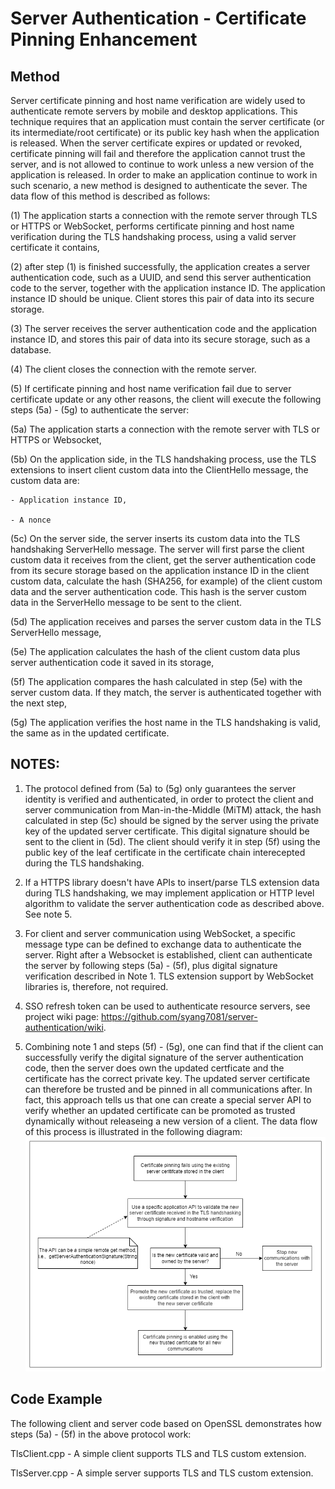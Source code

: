 # Server Authentication - Certificate Pinning Enhancement
## Method
Server certificate pinning and host name verification are widely used to authenticate remote servers by mobile and desktop applications. This technique requires that an application must contain the server certificate (or its intermediate/root certificate) or its public key hash when the application is released. When the server certificate expires or updated or revoked, certificate pinning will fail and therefore the application cannot trust the server, and is not allowed to continue to work unless a new version of the application is released. In order to make an application continue to work in such scenario, a new method is designed to authenticate the sever. The data flow of this method is described as follows:

(1) The application starts a connection with the remote server through TLS or HTTPS or WebSocket, performs certificate pinning and host name verification during the TLS handshaking process, using a valid server certificate it contains,

(2) after step (1) is finished successfully, the application creates a server authentication code, such as a UUID, and send this server authentication code to the server, together with the application instance ID. The application instance ID should be unique. Client stores this pair of data into its secure storage.

(3) The server receives the server authentication code and the application instance ID, and stores this pair of data into its secure storage, such as a database.

(4) The client closes the connection with the remote server.

(5) If certificate pinning and host name verification fail due to server certificate update or any other reasons, the client will execute the following steps (5a) - (5g) to authenticate the server:

  (5a) The application starts a connection with the remote server with TLS or HTTPS or Websocket,
  
  (5b) On the application side, in the TLS handshaking process, use the TLS extensions to insert client custom data into the ClientHello message, the custom data are: 
  
    - Application instance ID,
    
    - A nonce
  
  (5c) On the server side, the server inserts its custom data into the TLS handshaking ServerHello message. The server will first parse the client custom data it receives from the client, get the server authentication code from its secure storage based on the application instance ID in the client custom data, calculate the hash (SHA256, for example) of the client custom data and the server authentication code. This hash is the server custom data in the ServerHello message to be sent to the client.
  
  (5d) The application receives and parses the server custom data in the TLS ServerHello message, 
  
  (5e) The application calculates the hash of the client custom data plus server authentication code it saved in its storage,
  
  (5f) The application compares the hash calculated in step (5e) with the server custom data. If they match, the server is authenticated together with the next step,
  
  (5g) The application verifies the host name in the TLS handshaking is valid, the same as in the updated certificate.


## NOTES:

1. The protocol defined from (5a) to (5g) only guarantees the server identity is verified and authenticated, in order to protect the client and server communication from Man-in-the-Middle (MiTM) attack, the hash calculated in step (5c) should be signed by the server using the private key of the updated server certificate. This digital signature should be sent to the client in (5d). The client should verify it in step (5f) using the public key of the leaf certificate in the certificate chain interecepted during the TLS handshaking.

2. If a HTTPS library doesn't have APIs to insert/parse TLS extension data during TLS handshaking, we may implement application or HTTP level algorithm to validate the server authentication code as described above. See note 5.

3. For client and server communication using WebSocket, a specific message type can be defined to exchange data to authenticate the server. Right after a Websocket is established, client can authenticate the server by following steps (5a) - (5f), plus digital signature verification described in Note 1. TLS extension support by WebSocket libraries is, therefore, not required.

4. SSO refresh token can be used to authenticate resource servers, see project wiki page: https://github.com/syang7081/server-authentication/wiki.

5. Combining note 1 and steps (5f) - (5g), one can find that if the client can successfully verify the digital signature of the server authentication code, then the server does own the updated certficate and the certificate has the correct private key. The updated server certificate can therefore be trusted and be pinned in all communications after. In fact, this approach tells us that one can create a special server API to verify whether an updated certificate can be promoted as trusted dynamically without releaseing a new version of a client. The data flow of this process is illustrated in the following diagram:
  ![Data flow of Server certificate verification and promotion]( https://github.com/syang7081/server-authentication/blob/main/doc/images/server-certificate-verification-promotion.png)

## Code Example 

The following client and server code based on OpenSSL demonstrates how steps (5a) - (5f) in the above protocol work:

TlsClient.cpp - A simple client supports TLS and TLS custom extension.

TlsServer.cpp - A simple server supports TLS and TLS custom extension.

